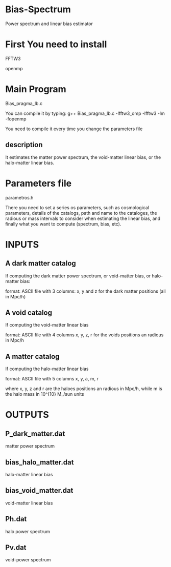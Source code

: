 # Bias-Spectrum
Power spectrum and linear bias estimator

# First You need to install
FFTW3

openmp


# Main Program
Bias_pragma_lb.c

You can compile it by typing: g++ Bias_pragma_lb.c -lfftw3_omp -lfftw3 -lm -fopenmp

You need to compile it every time you change the parameters file

## description

It estimates the matter power spectrum, the void-matter linear bias, or the halo-matter linear bias.

# Parameters file
parametros.h

There you need to set a series os parameters, such as cosmological parameters, details of the catalogs, path and name to the cataloges, the radious or mass intervals to consider when estimating the linear bias, and finally what you want to compute (spectrum, bias, etc).


# INPUTS

## A dark matter catalog
If computing the dark matter power spectrum, or void-matter bias, or halo-matter bias:

format: ASCII file with 3 columns: x, y and z for the dark matter positions (all in Mpc/h)


## A void catalog
If computing the void-matter linear bias

format: ASCII file with 4 columns x, y, z, r for the voids positions an radious in Mpc/h

## A matter catalog
If computing the halo-matter linear bias

format: ASCII file with 5 columns x, y, a, m, r

where x, y, z and  r are the haloes positions an radious in Mpc/h, while m is the halo mass in 10^{10} M_/sun units

# OUTPUTS

## P_dark_matter.dat
matter power spectrum

## bias_halo_matter.dat
halo-matter linear bias


## bias_void_matter.dat
void-matter linear bias


## Ph.dat
halo power spectrum

## Pv.dat
void-power spectrum


